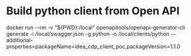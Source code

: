 # Build python client from Open API 

docker run --rm -v "${PWD}:/local" openapitools/openapi-generator-cli generate -i /local/swagger.json -g python -o /local/clients/python --additional-properties=packageName=idea_cdp_client_poc,packageVersion=1.1.0


